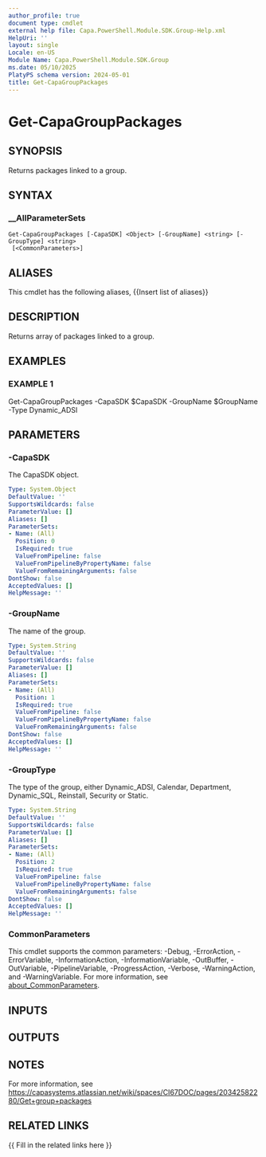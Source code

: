 ```yaml
---
author_profile: true
document type: cmdlet
external help file: Capa.PowerShell.Module.SDK.Group-Help.xml
HelpUri: ''
layout: single
Locale: en-US
Module Name: Capa.PowerShell.Module.SDK.Group
ms.date: 05/10/2025
PlatyPS schema version: 2024-05-01
title: Get-CapaGroupPackages
---
```


# Get-CapaGroupPackages

## SYNOPSIS

Returns packages linked to a group.

## SYNTAX

### __AllParameterSets

```
Get-CapaGroupPackages [-CapaSDK] <Object> [-GroupName] <string> [-GroupType] <string>
 [<CommonParameters>]
```

## ALIASES

This cmdlet has the following aliases,
  {{Insert list of aliases}}

## DESCRIPTION

Returns array of packages linked to a group.

## EXAMPLES

### EXAMPLE 1

Get-CapaGroupPackages -CapaSDK $CapaSDK -GroupName $GroupName -Type Dynamic_ADSI

## PARAMETERS

### -CapaSDK

The CapaSDK object.

```yaml
Type: System.Object
DefaultValue: ''
SupportsWildcards: false
ParameterValue: []
Aliases: []
ParameterSets:
- Name: (All)
  Position: 0
  IsRequired: true
  ValueFromPipeline: false
  ValueFromPipelineByPropertyName: false
  ValueFromRemainingArguments: false
DontShow: false
AcceptedValues: []
HelpMessage: ''
```

### -GroupName

The name of the group.

```yaml
Type: System.String
DefaultValue: ''
SupportsWildcards: false
ParameterValue: []
Aliases: []
ParameterSets:
- Name: (All)
  Position: 1
  IsRequired: true
  ValueFromPipeline: false
  ValueFromPipelineByPropertyName: false
  ValueFromRemainingArguments: false
DontShow: false
AcceptedValues: []
HelpMessage: ''
```

### -GroupType

The type of the group, either Dynamic_ADSI, Calendar, Department, Dynamic_SQL, Reinstall, Security or Static.

```yaml
Type: System.String
DefaultValue: ''
SupportsWildcards: false
ParameterValue: []
Aliases: []
ParameterSets:
- Name: (All)
  Position: 2
  IsRequired: true
  ValueFromPipeline: false
  ValueFromPipelineByPropertyName: false
  ValueFromRemainingArguments: false
DontShow: false
AcceptedValues: []
HelpMessage: ''
```

### CommonParameters

This cmdlet supports the common parameters: -Debug, -ErrorAction, -ErrorVariable,
-InformationAction, -InformationVariable, -OutBuffer, -OutVariable, -PipelineVariable,
-ProgressAction, -Verbose, -WarningAction, and -WarningVariable. For more information, see
[about_CommonParameters](https://go.microsoft.com/fwlink/?LinkID=113216).

## INPUTS

## OUTPUTS

## NOTES

For more information, see https://capasystems.atlassian.net/wiki/spaces/CI67DOC/pages/20342582280/Get+group+packages


## RELATED LINKS

{{ Fill in the related links here }}


